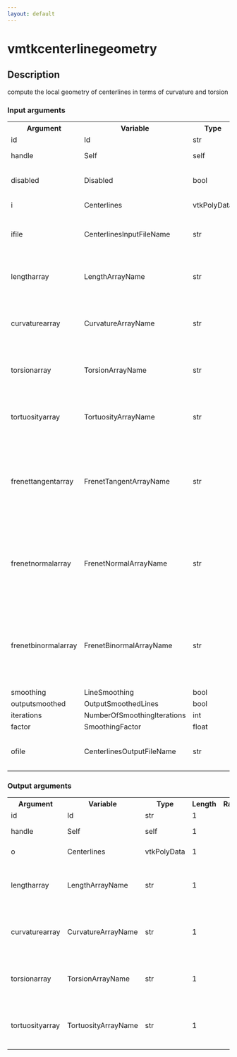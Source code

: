 ```yaml
---
layout: default
---
```

<h1>vmtkcenterlinegeometry</h1>
<h2>Description</h2>
compute the local geometry of centerlines in terms of curvature and torsion
<h3>Input arguments</h3>
<table class="vmtkscripts">
<tr>
<th>Argument</th><th>Variable</th><th>Type</th><th>Length</th><th>Range</th><th>Default</th><th>Description</th>
</tr>
<tr><td>id</td><td>Id</td><td>str</td><td>1</td><td></td><td>0</td><td>script id</td>
</tr>
<tr><td>handle</td><td>Self</td><td>self</td><td>1</td><td></td><td></td><td>handle to self</td>
</tr>
<tr><td>disabled</td><td>Disabled</td><td>bool</td><td>1</td><td></td><td>0</td><td>disable execution and piping</td>
</tr>
<tr><td>i</td><td>Centerlines</td><td>vtkPolyData</td><td>1</td><td></td><td></td><td>the input centerlines</td>
</tr>
<tr><td>ifile</td><td>CenterlinesInputFileName</td><td>str</td><td>1</td><td></td><td></td><td>filename for the default Centerlines reader</td>
</tr>
<tr><td>lengtharray</td><td>LengthArrayName</td><td>str</td><td>1</td><td></td><td>Length</td><td>name of the array where length values have to be stored</td>
</tr>
<tr><td>curvaturearray</td><td>CurvatureArrayName</td><td>str</td><td>1</td><td></td><td>Curvature</td><td>name of the array where curvature values have to be stored</td>
</tr>
<tr><td>torsionarray</td><td>TorsionArrayName</td><td>str</td><td>1</td><td></td><td>Torsion</td><td>name of the array where torsion values have to be stored</td>
</tr>
<tr><td>tortuosityarray</td><td>TortuosityArrayName</td><td>str</td><td>1</td><td></td><td>Tortuosity</td><td>name of the array where tortuosity values have to be stored</td>
</tr>
<tr><td>frenettangentarray</td><td>FrenetTangentArrayName</td><td>str</td><td>1</td><td></td><td>FrenetTangent</td><td>name of the array where tangent vectors of the Frenet reference system have to be stored</td>
</tr>
<tr><td>frenetnormalarray</td><td>FrenetNormalArrayName</td><td>str</td><td>1</td><td></td><td>FrenetNormal</td><td>name of the array where normal vectors of the Frenet reference system have to be stored</td>
</tr>
<tr><td>frenetbinormalarray</td><td>FrenetBinormalArrayName</td><td>str</td><td>1</td><td></td><td>FrenetBinormal</td><td>name of the array where binormal vectors of the Frenet reference system have to be stored</td>
</tr>
<tr><td>smoothing</td><td>LineSmoothing</td><td>bool</td><td>1</td><td></td><td>0</td><td></td>
</tr>
<tr><td>outputsmoothed</td><td>OutputSmoothedLines</td><td>bool</td><td>1</td><td></td><td>0</td><td></td>
</tr>
<tr><td>iterations</td><td>NumberOfSmoothingIterations</td><td>int</td><td>1</td><td>(0,)</td><td>100</td><td></td>
</tr>
<tr><td>factor</td><td>SmoothingFactor</td><td>float</td><td>1</td><td>(0.0,)</td><td>0.1</td><td></td>
</tr>
<tr><td>ofile</td><td>CenterlinesOutputFileName</td><td>str</td><td>1</td><td></td><td></td><td>filename for the default Centerlines writer</td>
</tr>
</table><h3>Output arguments</h3>
<table class="vmtkscripts">
<tr>
<th>Argument</th><th>Variable</th><th>Type</th><th>Length</th><th>Range</th><th>Default</th><th>Description</th>
</tr>
<tr><td>id</td><td>Id</td><td>str</td><td>1</td><td></td><td>0</td><td>script id</td>
</tr>
<tr><td>handle</td><td>Self</td><td>self</td><td>1</td><td></td><td></td><td>handle to self</td>
</tr>
<tr><td>o</td><td>Centerlines</td><td>vtkPolyData</td><td>1</td><td></td><td></td><td>the output centerlines</td>
</tr>
<tr><td>lengtharray</td><td>LengthArrayName</td><td>str</td><td>1</td><td></td><td>Length</td><td>name of the array where length values are stored</td>
</tr>
<tr><td>curvaturearray</td><td>CurvatureArrayName</td><td>str</td><td>1</td><td></td><td>Curvature</td><td>name of the array where curvature values are stored</td>
</tr>
<tr><td>torsionarray</td><td>TorsionArrayName</td><td>str</td><td>1</td><td></td><td>Torsion</td><td>name of the array where torsion values are stored</td>
</tr>
<tr><td>tortuosityarray</td><td>TortuosityArrayName</td><td>str</td><td>1</td><td></td><td>Tortuosity</td><td>name of the array where tortuosity values are stored</td>
</tr>
</table>
